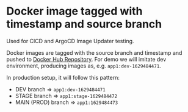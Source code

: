 # Docker image tagged with timestamp and source branch
Used for CICD and ArgoCD Image Updater testing.

Docker images are tagged with the source branch and timestamp and pushed to [Docker Hub Repository](https://hub.docker.com/repository/docker/jkosik/app1).
For demo we will imitate dev environment, producing images as, e.g. `app1:dev-1629484471`.

In production setup, it will follow this pattern:
- DEV branch => `app1:dev-1629484471`
- STAGE branch => `app1:stage-1629484472`
- MAIN (PROD) branch => `app1:1629484473`

